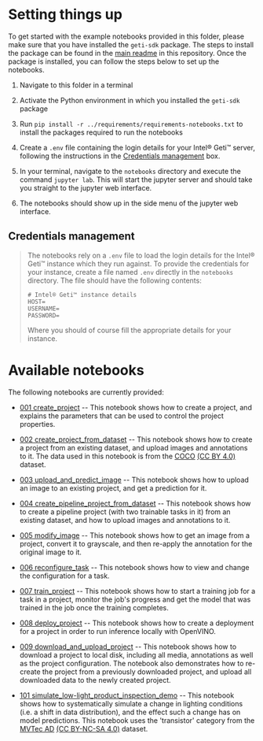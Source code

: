 # Setting things up
To get started with the example notebooks provided in this folder, please make sure
that you have installed the `geti-sdk` package. The steps to install the package
can be found in the [main readme](../README.md) in this repository. Once the package
is installed, you can follow the steps below to set up the notebooks.

1. Navigate to this folder in a terminal

2. Activate the Python environment in which you installed the `geti-sdk` package

3. Run `pip install -r ../requirements/requirements-notebooks.txt` to install the packages required to
   run the notebooks

4. Create a `.env` file containing the login details for your Intel® Geti™ server,
   following the instructions in the [Credentials management](#credentials-management)
   box.

5. In your terminal, navigate to the `notebooks` directory and execute the command
   `jupyter lab`. This will start the jupyter server and should take you straight to
   the jupyter web interface.

6. The notebooks should show up in the side menu of the jupyter web interface.

## Credentials management
> The notebooks rely on a `.env` file to load the login details for the Intel® Geti™
> instance which they run against. To provide the credentials for your instance,
> create a file named `.env` directly in the `notebooks` directory. The file should have
> the following contents:
> ```shell
> # Intel® Geti™ instance details
> HOST=
> USERNAME=
> PASSWORD=
> ```
> Where you should of course fill the appropriate details for your instance.

# Available notebooks
The following notebooks are currently provided:

- [001 create_project](https://github.com/openvinotoolkit/geti_sdk/blob/main/notebooks/001_create_project.ipynb)
  -- This notebook shows how to create a project, and explains the parameters that
  can be used to control the project properties.


- [002 create_project_from_dataset](https://github.com/openvinotoolkit/geti_sdk/blob/main/notebooks/002_create_project_from_dataset.ipynb)
  -- This notebook shows how to create a project from an existing dataset, and
  upload images and annotations to it. The data used in this notebook is from the
  [COCO](https://cocodataset.org/#home) [(CC BY 4.0)](https://creativecommons.org/licenses/by/4.0/) dataset.


- [003 upload_and_predict_image](https://github.com/openvinotoolkit/geti_sdk/blob/main/notebooks/003_upload_and_predict_image.ipynb)
  -- This notebook shows how to upload an image to an existing project, and get
  a prediction for it.


- [004 create_pipeline_project_from_dataset](https://github.com/openvinotoolkit/geti_sdk/blob/main/notebooks/004_create_pipeline_project_from_dataset.ipynb)
  -- This notebook shows how to create a pipeline project (with two trainable tasks in
  it) from an existing dataset, and how to upload images and annotations to it.


- [005 modify_image](https://github.com/openvinotoolkit/geti_sdk/blob/main/notebooks/005_modify_image.ipynb)
  -- This notebook shows how to get an image from a project, convert it to grayscale, and
  then re-apply the annotation for the original image to it.


- [006 reconfigure_task](https://github.com/openvinotoolkit/geti_sdk/blob/main/notebooks/006_reconfigure_task.ipynb)
  -- This notebook shows how to view and change the configuration for a task.


- [007 train_project](https://github.com/openvinotoolkit/geti_sdk/blob/main/notebooks/007_train_project.ipynb)
  -- This notebook shows how to start a training job for a task in a project, monitor
  the job's progress and get the model that was trained in the job once the training
  completes.


- [008 deploy_project](https://github.com/openvinotoolkit/geti_sdk/blob/main/notebooks/008_deploy_project.ipynb)
  -- This notebook shows how to create a deployment for a project in order to run
  inference locally with OpenVINO.


- [009 download_and_upload_project](https://github.com/openvinotoolkit/geti_sdk/blob/main/notebooks/009_download_and_upload_project.ipynb)
  -- This notebook shows how to download a project to local disk, including all media,
  annotations as well as the project configuration. The notebook also demonstrates how
  to re-create the project from a previously downloaded project, and upload all
  downloaded data to the newly created project.

- [101 simulate_low-light_product_inspection_demo](https://github.com/openvinotoolkit/geti_sdk/blob/main/notebooks/use_cases/101_simulate_low_light_product_inspection.ipynb)
  -- This notebook shows how to systematically simulate a change
  in lighting conditions (i.e. a shift in data distribution),
  and the effect such a change has on model predictions. This notebook uses the 'transistor'
  category from the [MVTec AD](https://www.mvtec.com/company/research/datasets/mvtec-ad)
  [(CC BY-NC-SA 4.0)](https://creativecommons.org/licenses/by-nc-sa/4.0/) dataset.
